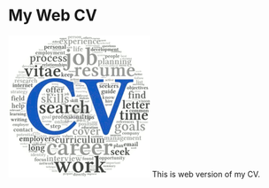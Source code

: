 # My Web CV
[![Node.js](./src/images/cv.png)](https://github.com/zarant77/cv.git)
This is web version of my CV. 
